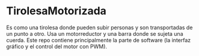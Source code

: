 # TirolesaMotorizada
Es como una tirolesa donde pueden subir personas y son transportadas de un punto a otro. Usa un motorreductor y una barra donde se sujeta una cuerda.
Este repo contiene principalmente la parte de software (la interfaz gráfico y el control del motor con PWM).

